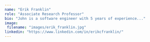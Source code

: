 ```yaml
---
name: "Erik Franklin"
role: "Associate Research Professor"
bio: "John is a software engineer with 5 years of experience..."
image: 
 filename: "images/erik_franklin.jpg"
linkedin: "https://www.linkedin.com/in/erikcfranklin/"
---
```

